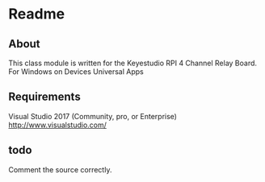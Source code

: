 Readme
===

About
---
This class module is written for the Keyestudio RPI 4 Channel Relay Board.
For Windows on Devices Universal Apps

Requirements
---
Visual Studio 2017 (Community, pro, or Enterprise)
http://www.visualstudio.com/

todo
---
Comment the source correctly.
